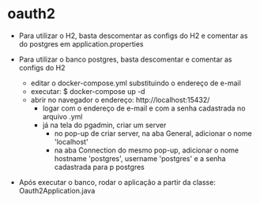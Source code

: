 # oauth2

* Para utilizar o H2, basta descomentar as configs do H2 e comentar as do postgres em application.properties

* Para utilizar o banco postgres, basta descomentar e comentar as configs do H2
    * editar o docker-compose.yml substituindo o endereço de e-mail
    * executar: $ docker-compose up -d 
    * abrir no navegador o endereço: http://localhost:15432/
        * logar com o endereço de e-mail e com a senha cadastrada no arquivo .yml
        * já na tela do pgadmin, criar um server 
            * no pop-up de criar server, na aba General, adicionar o nome 'localhost'
            * na aba Connection do mesmo pop-up, adicionar o nome hostname 'postgres', 
            username 'postgres' e a senha cadastrada para p postgres

* Após executar o banco, rodar o aplicação a partir da classe: Oauth2Application.java
